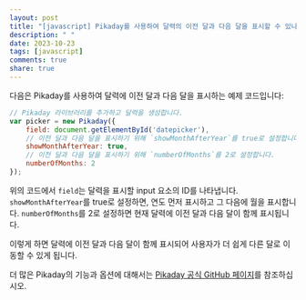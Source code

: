 ```yaml
---
layout: post
title: "[javascript] Pikaday를 사용하여 달력의 이전 달과 다음 달을 표시할 수 있나요?"
description: " "
date: 2023-10-23
tags: [javascript]
comments: true
share: true
---
```


다음은 Pikaday를 사용하여 달력에 이전 달과 다음 달을 표시하는 예제 코드입니다:

```javascript
// Pikaday 라이브러리를 추가하고 달력을 생성합니다.
var picker = new Pikaday({
    field: document.getElementById('datepicker'),
    // 이전 달과 다음 달을 표시하기 위해 `showMonthAfterYear`를 true로 설정합니다.
    showMonthAfterYear: true,
    // 이전 달과 다음 달을 표시하기 위해 `numberOfMonths`를 2로 설정합니다.
    numberOfMonths: 2
});
```

위의 코드에서 `field`는 달력을 표시할 input 요소의 ID를 나타냅니다. `showMonthAfterYear`를 true로 설정하면, 연도 먼저 표시하고 그 다음에 월을 표시합니다. `numberOfMonths`를 2로 설정하면 현재 달력에 이전 달과 다음 달이 함께 표시됩니다.

이렇게 하면 달력에 이전 달과 다음 달이 함께 표시되어 사용자가 더 쉽게 다른 달로 이동할 수 있게 됩니다.

더 많은 Pikaday의 기능과 옵션에 대해서는 [Pikaday 공식 GitHub 페이지](https://github.com/Pikaday/Pikaday)를 참조하십시오.